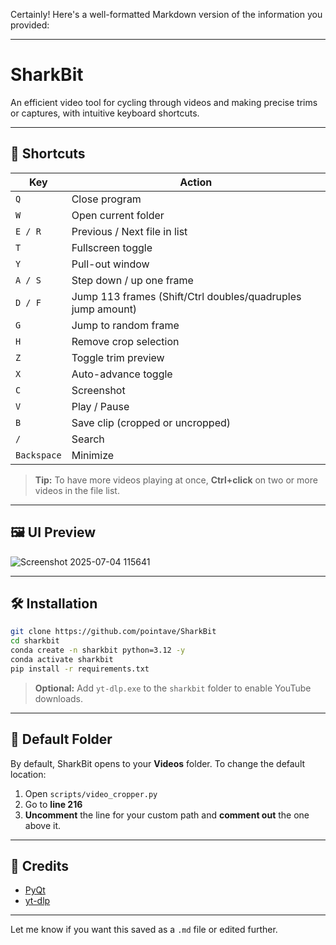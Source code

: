 Certainly! Here's a well-formatted Markdown version of the information you provided:

---

# SharkBit

An efficient video tool for cycling through videos and making precise trims or captures, with intuitive keyboard shortcuts.

---

## 🔑 Shortcuts

| Key         | Action                                                      |
| ----------- | ----------------------------------------------------------- |
| `Q`         | Close program                                               |
| `W`         | Open current folder                                         |
| `E / R`     | Previous / Next file in list                                |
| `T`         | Fullscreen toggle                                           |
| `Y`         | Pull-out window                                             |
| `A / S`     | Step down / up one frame                                    |
| `D / F`     | Jump 113 frames (Shift/Ctrl doubles/quadruples jump amount) |
| `G`         | Jump to random frame                                        |
| `H`         | Remove crop selection                                       |
| `Z`         | Toggle trim preview                                         |
| `X`         | Auto-advance toggle                                         |
| `C`         | Screenshot                                                  |
| `V`         | Play / Pause                                                |
| `B`         | Save clip (cropped or uncropped)                            |
| `/`         | Search                                                      |
| `Backspace` | Minimize                                                    |

> **Tip:** To have more videos playing at once, **Ctrl+click** on two or more videos in the file list.

---

## 🖼️ UI Preview

![Screenshot 2025-07-04 115641](https://github.com/user-attachments/assets/07fc67da-8e1d-4623-9879-4fc1a0ced63a)

---

## 🛠️ Installation

```bash
git clone https://github.com/pointave/SharkBit
cd sharkbit
conda create -n sharkbit python=3.12 -y
conda activate sharkbit
pip install -r requirements.txt
```

> **Optional:** Add `yt-dlp.exe` to the `sharkbit` folder to enable YouTube downloads.

---

## 📁 Default Folder

By default, SharkBit opens to your **Videos** folder.
To change the default location:

1. Open `scripts/video_cropper.py`
2. Go to **line 216**
3. **Uncomment** the line for your custom path and **comment out** the one above it.

---

## 🙌 Credits

* [PyQt](https://riverbankcomputing.com/software/pyqt/)
* [yt-dlp](https://github.com/yt-dlp/yt-dlp)

---

Let me know if you want this saved as a `.md` file or edited further.
